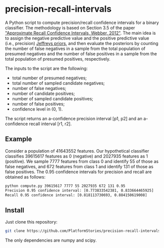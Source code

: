 # precision-recall-intervals

A Python script to compute precision/recall confidence intervals for a binary classifier.
The methodology is based on Section 3.5 of the paper
["Approximate Recall Confidence Intervals, Webber, 2012"](https://arxiv.org/abs/1202.2880).
The main idea is to assign the negative predictive value and the positive predictive value (i.e., precision) [Jeffreys priors](https://en.wikipedia.org/wiki/Jeffreys_prior), and then evaluate the posteriors by counting the number of false negatives in a sample from the total population of presumed negatives and the number of false positives in a sample from the total population of presumed positives, respectively.

The inputs to the script are the following:

+ total number of presumed negatives;
+ total number of sampled candidate negatives;
+ number of false negatives;
+ number of candidate positives;
+ number of sampled candidate positives;
+ number of false positives;
+ confidence level in (0, 1).

The script returns an a-confidence precision interval [p1, p2] and an a-confidence recall interval [r1, r2].

## Example

Consider a population of 41643552 features. Our hypothetical classifier classifies 39615617 features as 0 (negative) and 2027935 features as 1 (positive). We sample 7777 features from class 0 and identify 55 of those as false negatives, and 672 features from class 1 and identify 131 of those as false positives. The 0.95 confidence intervals for precision and recall are obtained as follows:

```bash
python compute.py 39615617 7777 55 2027935 672 131 0.95
Precision 0.95 confidence interval: [0.773833542381, 0.833664465925]
Recall 0.95 confidence interval: [0.818113730693, 0.884150619008]
```

## Install

Just clone this repository:

```bash
git clone https://github.com/PlatformStories/precision-recall-intervals
```

The only dependencies are numpy and scipy.
